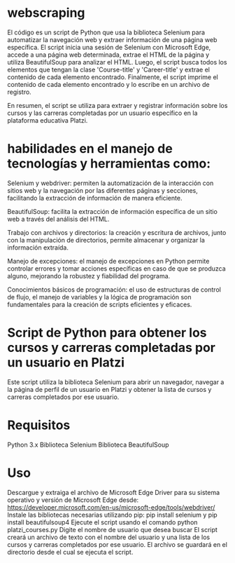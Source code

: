 # webscraping
 
El código es un script de Python que usa la biblioteca Selenium para automatizar la navegación web y extraer información de una página web específica. El script inicia una sesión de Selenium con Microsoft Edge, accede a una página web determinada, extrae el HTML de la página y utiliza BeautifulSoup para analizar el HTML. Luego, el script busca todos los elementos que tengan la clase 'Course-title' y 'Career-title' y extrae el contenido de cada elemento encontrado. Finalmente, el script imprime el contenido de cada elemento encontrado y lo escribe en un archivo de registro.

En resumen, el script se utiliza para extraer y registrar información sobre los cursos y las carreras completadas por un usuario específico en la plataforma educativa Platzi.


# habilidades en el manejo de tecnologías y herramientas como:

Selenium y webdriver: permiten la automatización de la interacción con sitios web y la navegación por las diferentes páginas y secciones, facilitando la extracción de información de manera eficiente.

BeautifulSoup: facilita la extracción de información específica de un sitio web a través del análisis del HTML.

Trabajo con archivos y directorios: la creación y escritura de archivos, junto con la manipulación de directorios, permite almacenar y organizar la información extraída.

Manejo de excepciones: el manejo de excepciones en Python permite controlar errores y tomar acciones específicas en caso de que se produzca alguno, mejorando la robustez y fiabilidad del programa.

Conocimientos básicos de programación: el uso de estructuras de control de flujo, el manejo de variables y la lógica de programación son fundamentales para la creación de scripts eficientes y eficaces.


# Script de Python para obtener los cursos y carreras completadas por un usuario en Platzi
Este script utiliza la biblioteca Selenium para abrir un navegador, navegar a la página de perfil de un usuario en Platzi y obtener la lista de cursos y carreras completados por ese usuario.

# Requisitos
Python 3.x
Biblioteca Selenium
Biblioteca BeautifulSoup
# Uso
Descargue y extraiga el archivo de Microsoft Edge Driver para su sistema operativo y versión de Microsoft Edge desde: https://developer.microsoft.com/en-us/microsoft-edge/tools/webdriver/
Instale las bibliotecas necesarias utilizando pip: pip install selenium y pip install beautifulsoup4
Ejecute el script usando el comando python platzi_courses.py
Digite el nombre de usuario que desea buscar
El script creará un archivo de texto con el nombre del usuario y una lista de los cursos y carreras completados por ese usuario. El archivo se guardará en el directorio desde el cual se ejecuta el script.
